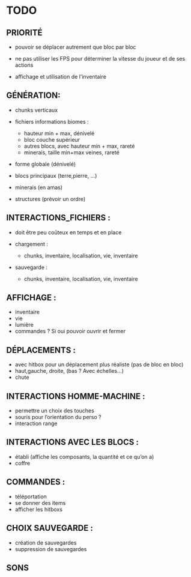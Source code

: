 # TODO

## PRIORITÉ

- pouvoir se déplacer autrement que bloc par bloc

- ne pas utiliser les FPS pour déterminer la vitesse du joueur et de ses actions

- affichage et utilisation de l'inventaire

## GÉNÉRATION:

- chunks verticaux

- fichiers informations biomes :
    - hauteur min + max, dénivelé
    - bloc couche supérieur
    - autres blocs, avec hauteur min + max, rareté
    - minerais, taille min+max veines, rareté

- forme globale (dénivelé)

- blocs principaux (terre,pierre, …)
- minerais (en amas)
- structures (prévoir un ordre)


## INTERACTIONS_FICHIERS :

- doit être peu coûteux en temps et en place

- chargement :
    - chunks, inventaire, localisation, vie, inventaire

- sauvegarde :
    - chunks, inventaire, localisation, vie, inventaire

## AFFICHAGE :

- inventaire
- vie
- lumière
- commandes ? Si oui pouvoir ouvrir et fermer

## DÉPLACEMENTS :

- avec hitbox pour un déplacement plus réaliste (pas de bloc en bloc)
- haut,gauche, droite, (bas ? Avec échelles…)
- chute

## INTERACTIONS HOMME-MACHINE :

- permettre un choix des touches
- souris pour l’orientation du perso ?
- interaction range

## INTERACTIONS AVEC LES BLOCS :

- établi (affiche les composants, la quantité et ce qu’on a)
- coffre

## COMMANDES :

- téléportation
- se donner des items
- afficher les hitboxs

## CHOIX SAUVEGARDE :

- création de sauvegardes
- suppression de sauvegardes

## SONS